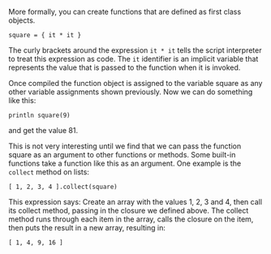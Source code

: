 More formally, you can create functions that are defined as first class objects.
```
square = { it * it }
```

The curly brackets around the expression `it * it` tells the script interpreter to treat this expression as code. The `it` identifier is an implicit variable that represents the value that is passed to the function when it is invoked.

Once compiled the function object is assigned to the variable square as any other variable assignments shown previously. Now we can do something like this:

```
println square(9)
```
and get the value 81.

This is not very interesting until we find that we can pass the function square as an argument to other functions or methods. Some built-in functions take a function like this as an argument. One example is the `collect` method on lists:

```
[ 1, 2, 3, 4 ].collect(square)
```

This expression says: Create an array with the values 1, 2, 3 and 4, then call its collect method, passing in the closure we defined above. The collect method runs through each item in the array, calls the closure on the item, then puts the result in a new array, resulting in:
```
[ 1, 4, 9, 16 ]
```

